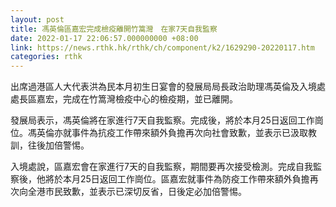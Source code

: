 ```yaml
---
layout: post
title: 馮英倫區嘉宏完成檢疫離開竹篙灣　在家7天自我監察
date: 2022-01-17 22:06:57.000000000 +08:00
link: https://news.rthk.hk/rthk/ch/component/k2/1629290-20220117.htm
categories: rthk
---
```


出席過港區人大代表洪為民本月初生日宴會的發展局局長政治助理馮英倫及入境處處長區嘉宏，完成在竹篙灣檢疫中心的檢疫期，並已離開。

發展局表示，馮英倫將在家進行7天自我監察。完成後，將於本月25日返回工作崗位。馮英倫亦就事件為抗疫工作帶來額外負擔再次向社會致歉，並表示已汲取教訓，往後加倍警惕。

入境處說，區嘉宏會在家進行7天的自我監察，期間要再次接受檢測。完成自我監察後，他將於本月25日返回工作崗位。區嘉宏就事件為防疫工作帶來額外負擔再次向全港市民致歉，並表示已深切反省，日後定必加倍警惕。
